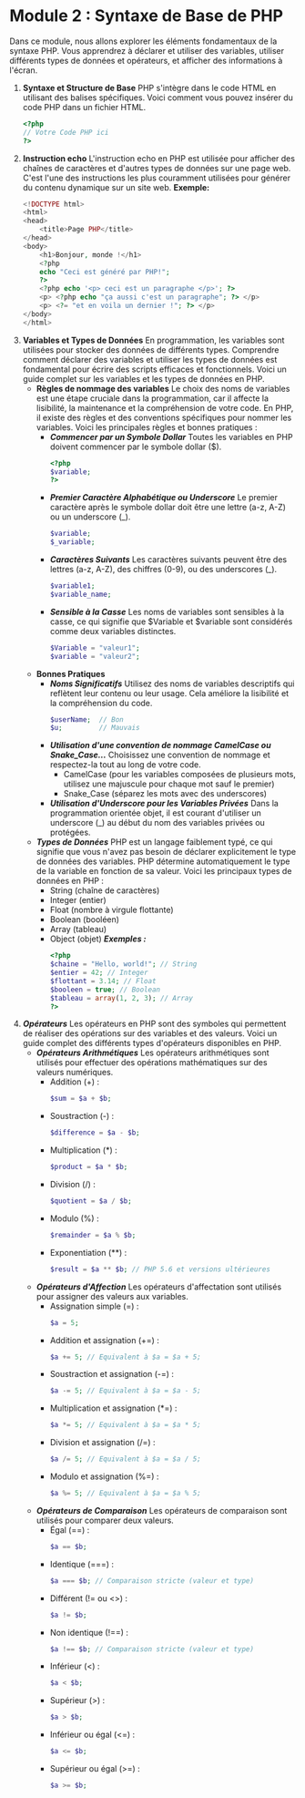 # Module 2 : Syntaxe de Base de PHP

Dans ce module, nous allons explorer les éléments fondamentaux de la syntaxe PHP. Vous apprendrez à déclarer et utiliser des variables, utiliser différents types de données et opérateurs, et afficher des informations à l'écran.

1) **Syntaxe et Structure de Base**
PHP s'intègre dans le code HTML en utilisant des balises spécifiques. Voici comment vous pouvez insérer du code PHP dans un fichier HTML.
    ```php
    <?php 
    // Votre Code PHP ici
    ?>
    ```
2) **Instruction echo**
L'instruction echo en PHP est utilisée pour afficher des chaînes de caractères et d'autres types de données sur une page web. C'est l'une des instructions les plus couramment utilisées pour générer du contenu dynamique sur un site web.
    **Exemple:**
    ```php
    <!DOCTYPE html>
    <html>
    <head>
        <title>Page PHP</title>
    </head>
    <body>
        <h1>Bonjour, monde !</h1>
        <?php
        echo "Ceci est généré par PHP!";
        ?>
        <?php echo '<p> ceci est un paragraphe </p>'; ?>
        <p> <?php echo "ça aussi c'est un paragraphe"; ?> </p>
        <p> <?= "et en voila un dernier !"; ?> </p>
    </body>
    </html>
    ```
3)  **Variables et Types de Données**
En programmation, les variables sont utilisées pour stocker des données de différents types. Comprendre comment déclarer des variables et utiliser les types de données est fondamental pour écrire des scripts efficaces et fonctionnels. Voici un guide complet sur les variables et les types de données en PHP.
    - **Règles de nommage des variables**
    Le choix des noms de variables est une étape cruciale dans la programmation, car il affecte la lisibilité, la maintenance et la compréhension de votre code. En PHP, il existe des règles et des conventions spécifiques pour nommer les variables. Voici les principales règles et bonnes pratiques :
        - ***Commencer par un Symbole Dollar***
        Toutes les variables en PHP doivent commencer par le symbole dollar ($).
            ```php
            <?php
            $variable;
            ?>
            ```
        - ***Premier Caractère Alphabétique ou Underscore***
        Le premier caractère après le symbole dollar doit être une lettre (a-z, A-Z) ou un underscore (_).
            ```php
            $variable;
            $_variable;
            ```
        - ***Caractères Suivants***
        Les caractères suivants peuvent être des lettres (a-z, A-Z), des chiffres (0-9), ou des underscores (_).
            ```php
            $variable1;
            $variable_name;
            ```
        - ***Sensible à la Casse***
        Les noms de variables sont sensibles à la casse, ce qui signifie que $Variable et $variable sont considérés comme deux variables distinctes.
            ```php
            $Variable = "valeur1";
            $variable = "valeur2";
            ```
    - **Bonnes Pratiques**
        - ***Noms Significatifs***
        Utilisez des noms de variables descriptifs qui reflètent leur contenu ou leur usage. Cela améliore la lisibilité et la compréhension du code.
            ```php
            $userName;  // Bon
            $u;         // Mauvais
            ```
        - ***Utilisation d'une convention de nommage CamelCase ou Snake_Case...***
        Choisissez une convention de nommage et respectez-la tout au long de votre code.
            - CamelCase (pour les variables composées de plusieurs mots, utilisez une majuscule pour chaque mot sauf le premier)
            - Snake_Case (séparez les mots avec des underscores)
        - ***Utilisation d'Underscore pour les Variables Privées***
        Dans la programmation orientée objet, il est courant d'utiliser un underscore (_) au début du nom des variables privées ou protégées.
    - ***Types de Données***
    PHP est un langage faiblement typé, ce qui signifie que vous n'avez pas besoin de déclarer explicitement le type de données des variables. PHP détermine automatiquement le type de la variable en fonction de sa valeur. Voici les principaux types de données en PHP :
        - String (chaîne de caractères)
        - Integer (entier)
        - Float (nombre à virgule flottante)
        - Boolean (booléen)
        - Array (tableau)
        - Object (objet)
            ***Exemples :***
            ```php
            <?php 
            $chaine = "Hello, world!"; // String
            $entier = 42; // Integer
            $flottant = 3.14; // Float
            $booleen = true; // Boolean
            $tableau = array(1, 2, 3); // Array
            ?>
            ```
4) ***Opérateurs***
Les opérateurs en PHP sont des symboles qui permettent de réaliser des opérations sur des variables et des valeurs. Voici un guide complet des différents types d'opérateurs disponibles en PHP.
    - ***Opérateurs Arithmétiques***
    Les opérateurs arithmétiques sont utilisés pour effectuer des opérations mathématiques sur des valeurs numériques.
        - Addition (+) :
            ```php
            $sum = $a + $b;
            ```
        - Soustraction (-) :
            ```php
            $difference = $a - $b;
            ```
        - Multiplication (*) :
            ```php
            $product = $a * $b;
            ```
        - Division (/) :
            ```php
            $quotient = $a / $b;
            ```
        - Modulo (%) :
            ```php
            $remainder = $a % $b;
            ```
        - Exponentiation (**) :
            ```php
            $result = $a ** $b; // PHP 5.6 et versions ultérieures
            ```
    - ***Opérateurs d'Affection***
    Les opérateurs d'affectation sont utilisés pour assigner des valeurs aux variables.
        - Assignation simple (=) :
            ```php
            $a = 5;
            ```
        - Addition et assignation (+=) :
            ```php
            $a += 5; // Equivalent à $a = $a + 5;
            ```
        - Soustraction et assignation (-=) :
            ```php
            $a -= 5; // Equivalent à $a = $a - 5;
            ```
        - Multiplication et assignation (*=) :
            ```php
            $a *= 5; // Equivalent à $a = $a * 5;
            ```
        - Division et assignation (/=) :
            ```php
            $a /= 5; // Equivalent à $a = $a / 5;
            ```
        - Modulo et assignation (%=) :
            ```php
            $a %= 5; // Equivalent à $a = $a % 5;
            ```
    - ***Opérateurs de Comparaison***
    Les opérateurs de comparaison sont utilisés pour comparer deux valeurs.
        - Égal (==) :
            ```php
            $a == $b;
            ```
        - Identique (===) :
            ```php
            $a === $b; // Comparaison stricte (valeur et type)
            ```
        - Différent (!= ou <>) :
            ```php
            $a != $b;
            ```
        - Non identique (!==) :
            ```php
            $a !== $b; // Comparaison stricte (valeur et type)
            ````
        - Inférieur (<) :
            ```php
            $a < $b;
            
        - Supérieur (>) :
            ```php
            $a > $b;
            
        - Inférieur ou égal (<=) :
            ```php
            $a <= $b;
            ```
        - Supérieur ou égal (>=) :
            ```php
            $a >= $b;
            